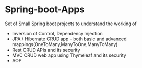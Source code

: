 # Spring-boot-Apps

Set of Small Spring boot projects to understand the working of

- Inversion of Control, Dependency Injection
- JPA / Hibernate CRUD app - both basic and advanced mappings(OneToMany,ManyToOne,ManyToMany)
- Rest CRUD APIs and its security
- MVC CRUD web app using Thymeleaf and its security
- AOP
